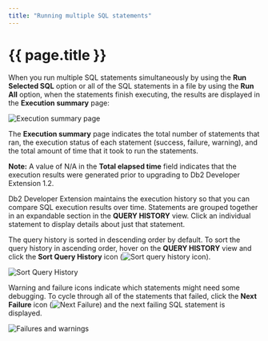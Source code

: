 ```yaml
---
title: "Running multiple SQL statements"
---
```


# {{ page.title }}

When you run multiple SQL statements simultaneously by using the **Run Selected SQL** option or all of the SQL statements in a file by using the **Run All** option, when the statements finish executing, the results are displayed in the **Execution summary** page:

![Execution summary page]({{site.baseurl}}/assets/images/runsql-execution-summary.gif)

The **Execution summary** page indicates the total number of statements that ran, the execution status of each statement (success, failure, warning), and the total amount of time that it took to run the statements.

**Note:** A value of N/A in the **Total elapsed time** field indicates that the execution results were generated prior to upgrading to Db2 Developer Extension 1.2.

Db2 Developer Extension maintains the execution history so that you can compare SQL execution results over time. Statements are grouped together in an expandable section in the **QUERY HISTORY** view. Click an individual statement to display details about just that statement.

The query history is sorted in descending order by default. To sort the query history in ascending order, hover on the **QUERY HISTORY** view and click the **Sort Query History** icon (![Sort query history icon]({{site.baseurl}}/assets/images/runsql-sort-query-history-icon.png)).

![Sort Query History]({{site.baseurl}}/assets/images/runsql-sort-query-history.png)

Warning and failure icons indicate which statements might need some debugging. To cycle through all of the statements that failed, click the **Next Failure** icon (![Next Failure]({{site.baseurl}}/assets/images/runsql-next-failure-icon.png)) and the next failing SQL statement is displayed.

![Failures and warnings]({{site.baseurl}}/assets/images/runsql-next-failure.png)
